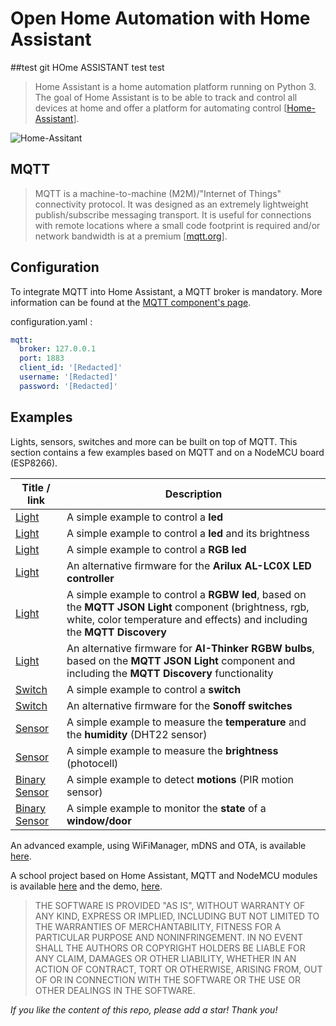 # Open Home Automation with Home Assistant
##test git HOme ASSISTANT test test
> Home Assistant is a home automation platform running on Python 3. The goal of Home Assistant is to be able to track and control all devices at home and offer a platform for automating control [[Home-Assistant](https://github.com/home-assistant/home-assistant)].

![Home-Assitant](https://github.com/home-assistant/home-assistant/blob/dev/docs/screenshots.png)

## MQTT
> MQTT is a machine-to-machine (M2M)/"Internet of Things" connectivity protocol. It was designed as an extremely lightweight publish/subscribe messaging transport. It is useful for connections with remote locations where a small code footprint is required and/or network bandwidth is at a premium [[mqtt.org](http://mqtt.org)].

## Configuration
To integrate MQTT into Home Assistant, a MQTT broker is mandatory. More information can be found at the [MQTT component's page](https://home-assistant.io/components/mqtt/).

configuration.yaml :
```yaml
mqtt:
  broker: 127.0.0.1
  port: 1883
  client_id: '[Redacted]'
  username: '[Redacted]'
  password: '[Redacted]'
```

## Examples
Lights, sensors, switches and more can be built on top of MQTT. This section contains a few examples based on MQTT and on a NodeMCU board (ESP8266).

| Title / link     							              	| Description        											                              |
|-----------------------------------------------|-----------------------------------------------------------------------|
| [Light](/ha_mqtt_light)     				        	| A simple example to control a **led**     					                	|
| [Light](/ha_mqtt_light_with_brightness)     	| A simple example to control a **led** and its brightness	          	|
| [Light](/ha_mqtt_rgb_light) 				        	| A simple example to control a **RGB led** 				              	    |
| [Light](https://github.com/mertenats/Arilux_AL-LC03)| An alternative firmware for the **Arilux AL-LC0X LED controller**	|
| [Light](/ha_mqtt_rgbw_ligh_with_discovery) 	  | A simple example to control a **RGBW led**, based on the **MQTT JSON Light** component (brightness, rgb, white, color temperature and effects) and including the **MQTT Discovery**			              	    |
| [Light](https://github.com/mertenats/AI-Thinker_RGBW_Bulb) 	  | An alternative firmware for **AI-Thinker RGBW bulbs**, based on the **MQTT JSON Light** component and including the **MQTT Discovery**	functionality		              	    |
| [Switch](/ha_mqtt_switch)   				        	| A simple example to control a **switch**  	
| [Switch](https://github.com/mertenats/sonoff) | An alternative firmware for the **Sonoff switches**  					          |
| [Sensor](/ha_mqtt_sensor_dht22) 			      	| A simple example to measure the **temperature** and the **humidity** (DHT22 sensor)|
| [Sensor](/ha_mqtt_sensor_photocell) 		    	| A simple example to measure the **brightness** (photocell)|
| [Binary Sensor](/ha_mqtt_binary_sensor_pir) 	| A simple example to detect **motions** (PIR motion sensor)|
| [Binary Sensor](/ha_mqtt_binary_sensor_door) 	| A simple example to monitor the **state** of a **window/door** |


An advanced example, using WiFiManager, mDNS and OTA, is available [here](/ha_mqtt_light_with_WiFiManager_mDNS_and_OTA).

A school project based on Home Assistant, MQTT and NodeMCU modules is available [here](openhome) and the demo, [here](https://www.youtube.com/watch?v=Vh-vzFPCF2U).

> THE SOFTWARE IS PROVIDED "AS IS", WITHOUT WARRANTY OF ANY KIND, EXPRESS OR
  IMPLIED, INCLUDING BUT NOT LIMITED TO THE WARRANTIES OF MERCHANTABILITY,
  FITNESS FOR A PARTICULAR PURPOSE AND NONINFRINGEMENT. IN NO EVENT SHALL THE
  AUTHORS OR COPYRIGHT HOLDERS BE LIABLE FOR ANY CLAIM, DAMAGES OR OTHER
  LIABILITY, WHETHER IN AN ACTION OF CONTRACT, TORT OR OTHERWISE, ARISING FROM,
  OUT OF OR IN CONNECTION WITH THE SOFTWARE OR THE USE OR OTHER DEALINGS IN THE
  SOFTWARE.

*If you like the content of this repo, please add a star! Thank you!*
